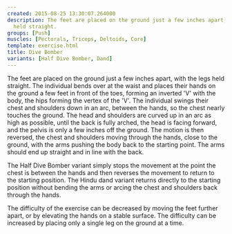 ```yaml
---
created: 2015-08-25 13:30:07.264000
description: The feet are placed on the ground just a few inches apart, with the legs
  held straight.
groups: [Push]
muscles: [Pectorals, Triceps, Deltoids, Core]
template: exercise.html
title: Dive Bomber
variants: [Half Dive Bomber, Dand]
---
```

The feet are placed on the ground just a few inches apart, with the legs held straight. The individual bends over at the waist and places their hands on the ground a few feet in front of the toes, forming an inverted 'V' with the body, the hips forming the vertex of the 'V'. The individual swings their chest and shoulders down in an arc, between the hands, so the chest nearly touches the ground. The head and shoulders are curved up in an arc as high as possible, until the back is fully arched, the head is facing forward, and the pelvis is only a few inches off the ground. The motion is then reversed, the chest and shoulders moving through the hands, close to the ground, with the arms pushing the body back to the starting point. The arms should end up straight and in line with the back.

The Half Dive Bomber variant simply stops the movement at the point the chest is between the hands and then reverses the movement to return to the starting position. The Hindu dand variant returns directly to the starting position without bending the arms or arcing the chest and shoulders back through the hands.

The difficulty of the exercise can be decreased by moving the feet further apart, or by elevating the hands on a stable surface. The difficulty can be increased by placing only a single leg on the ground at a time.